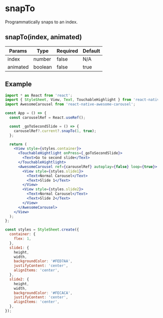 # snapTo

Programmatically snaps to an index.

## snapTo(index, animated)

| Params   | Type    | Required | Default |
| -------- | ------- | -------- | ------- |
| index    | number  | false    | N/A     |
| animated | boolean | false    | true    |

## Example

```jsx
import * as React from 'react';
import { StyleSheet, View, Text, TouchableHighlight } from 'react-native';
import AwesomeCarousel from 'react-native-awesome-carousel';

const App = () => {
  const carouselRef = React.useRef();

  const _goToSecondSlide = () => {
    carouselRef?.current?.snapTo(1, true);
  };

  return (
    <View style={styles.container}>
      <TouchableHightlight onPress={_goToSecondSlide}>
        <Text>Go to second slide</Text>
      </TouchableHightlight>
      <AwesomeCarousel ref={carouselRef} autoplay={false} loop={true}>
        <View style={styles.slide1}>
          <Text>Normal Carousel</Text>
          <Text>Slide 1</Text>
        </View>
        <View style={styles.slide2}>
          <Text>Normal Carousel</Text>
          <Text>Slide 2</Text>
        </View>
      </AwesomeCarousel>
    </View>
  );
};

const styles = StyleSheet.create({
  container: {
    flex: 1,
  },
  slide1: {
    height,
    width,
    backgroundColor: '#FED7AA',
    justifyContent: 'center',
    alignItems: 'center',
  },
  slide2: {
    height,
    width,
    backgroundColor: '#FECACA',
    justifyContent: 'center',
    alignItems: 'center',
  },
});
```
